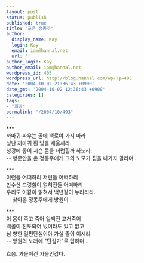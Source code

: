 ```yaml
---
layout: post
status: publish
published: true
title: "포은 정몽주"
author:
  display_name: Kay
  login: Kay
  email: iam@hannal.net
  url: ''
author_login: Kay
author_email: iam@hannal.net
wordpress_id: 405
wordpress_url: http://blog.hannal.com/wp/?p=405
date: '2004-10-02 21:36:43 +0900'
date_gmt: '2004-10-02 12:36:43 +0900'
categories: []
tags:
- "희망"
permalink: "/2004/10/493"
---
```

<p>***<br />
까마귀 싸우는 골에 백로야 가지 마라<br />
성난 까마귀 흰 빛을 새울세라<br />
청강에 좋이 시슨 몸을 더럽힐까 하노라.<br />
-- 병문안을 온 정몽주에게 그의 노모가 집을 나가지 말라며 ..</p>
<p>***<br />
이런들 어떠하리 저런들 어떠하리<br />
만수산 드렁칡이 얽혀진들 어떠하리<br />
우리도 이같이 얽혀서 백년같이 누리리라.<br />
-- 찾아온 정몽주에게 방원이 ..</p>
<p>***<br />
이 몸이 죽고 죽어 일백전 고쳐죽어<br />
백골이 진토되어 넋이라도 있고 없고<br />
님 향한 일편단심이야 가실 줄이 이시랴<br />
-- 방원의 노래에 "단심가"로 답하며 ..</p>
<p>흐음. 가을이긴 가을인갑다.</p>
